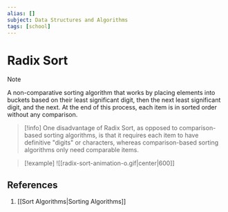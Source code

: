 ```yaml
---
alias: []
subject: Data Structures and Algorithms
tags: [school]
---
```

# Radix Sort

>[!note]
> A non-comparative sorting algorithm that works by placing elements into buckets based on their least significant digit, then the next least significant digit, and the next. At the end of this process, each item is in sorted order without any comparison.

>[!info]
>One disadvantage of Radix Sort, as opposed to comparison-based sorting algorithms, is that it requires each item to have definitive "digits" or characters, whereas comparison-based sorting algorithms only need comparable items.

> [!example]
> ![[radix-sort-animation-o.gif|center|600]]

## References
1. [[Sort Algorithms|Sorting Algorithms]]